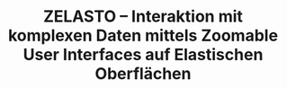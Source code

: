 ---
title: ZELASTO – Interaktion mit komplexen Daten mittels Zoomable User Interfaces auf Elastischen Oberflächen
link: na
status: active
time: 10/2019–06/2022
funding: Free state of Saxony, European Regional Development Fund
---